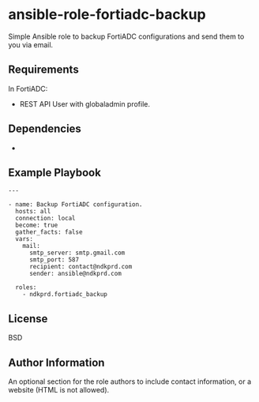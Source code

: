 ansible-role-fortiadc-backup
=========

Simple Ansible role to backup FortiADC configurations and send them to you via email.

Requirements
------------

In FortiADC:
- REST API User with globaladmin profile.

Dependencies
------------

-

Example Playbook
----------------

```
---

- name: Backup FortiADC configuration.
  hosts: all
  connection: local
  become: true
  gather_facts: false
  vars:
    mail:
      smtp_server: smtp.gmail.com
      smtp_port: 587
      recipient: contact@ndkprd.com
      sender: ansible@ndkprd.com

  roles:
    - ndkprd.fortiadc_backup

```

License
-------

BSD

Author Information
------------------

An optional section for the role authors to include contact information, or a website (HTML is not allowed).
